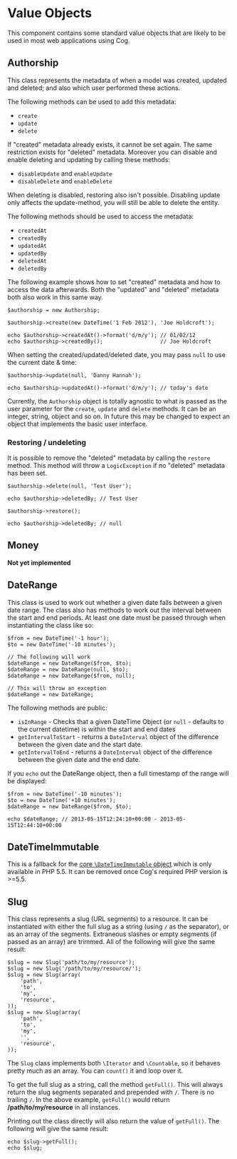 # Value Objects

This component contains some standard value objects that are likely to be used in most web applications using Cog.

## Authorship

This class represents the metadata of when a model was created, updated and deleted; and also which user performed these actions.

The following methods can be used to add this metadata:

* `create`
* `update`
* `delete`

If "created" metadata already exists, it cannot be set again. The same restriction exists for "deleted" metadata.
Moreover you can disable and enable deleting and updating by calling these methods:

* `disableUpdate` and `enableUpdate`
* `disableDelete` and `enableDelete`

When deleting is disabled, restoring also isn't possible. Disabling update only affects the update-method, you will still be able to delete the entity.


The following methods should be used to access the metadata:

* `createdAt`
* `createdBy`
* `updatedAt`
* `updatedBy`
* `deletedAt`
* `deletedBy`

The following example shows how to set "created" metadata and how to access the data afterwards. Both the "updated" and "deleted" metadata both also work in this same way.

	$authorship = new Authorship;

	$authorship->create(new DateTime('1 Feb 2012'), 'Joe Holdcroft');

	echo $authorship->createdAt()->format('d/m/y');	// 01/02/12
	echo $authorship->createdBy();					// Joe Holdcroft

When setting the created/updated/deleted date, you may pass `null` to use the current date & time:

	$authorship->update(null, 'Danny Hannah');

	echo $authorship->updatedAt()->format('d/m/y'); // today's date

Currently, the `Authorship` object is totally agnostic to what is passed as the user parameter for the `create`, `update` and `delete` methods. It can be an integer, string, object and so on.
In future this may be changed to expect an object that implements the basic user interface.

### Restoring / undeleting

It is possible to remove the "deleted" metadata by calling the `restore` method. This method will throw a `LogicException` if no "deleted" metadata has been set.

	$authorship->delete(null, 'Test User');

	echo $authorship->deletedBy; // Test User

	$authorship->restore();

	echo $authorship->deletedBy; // null

## Money

**Not yet implemented**

## DateRange

This class is used to work out whether a given date falls between a given date range. The class also has methods to work out the interval between the start and end periods.
At least one date must be passed through when instantiating the class like so:

	$from = new DateTime('-1 hour');
	$to = new DateTime('-10 minutes');

	// The following will work
	$dateRange = new DateRange($from, $to);
	$dateRange = new DateRange(null, $to);
	$dateRange = new DateRange($from, null);

	// This will throw an exception
	$dateRange = new DateRange;

The following methods are public:

* `isInRange` - Checks that a given DateTime Object (or `null` - defaults to the current datetime) is within the start and end dates
* `getIntervalToStart` - returns a `DateInterval` object of the difference between the given date and the start date.
* `getIntervalToEnd` - returns a `DateInterval` object of the difference between the given date and the end date.

If you `echo` out the DateRange object, then a full timestamp of the range will be displayed:

	$from = new DateTime('-10 minutes');
	$to = new DateTime('+10 minutes');
	$dateRange = new DateRange($from, $to);

	echo $dateRange; // 2013-05-15T12:24:10+00:00 - 2013-05-15T12:44:10+00:00

## DateTimeImmutable

This is a fallback for the [core `\DateTimeImmutable` object](http://www.php.net/manual/en/class.datetimeimmutable.php) which is only available in PHP 5.5. It can be removed once Cog's required PHP version is >=5.5.

## Slug

This class represents a slug (URL segments) to a resource. It can be instantiated with either the full slug as a string (using `/` as the separator), or as an array of the segments. Extraneous slashes or empty segments (if passed as an array) are trimmed. All of the following will give the same result:

	$slug = new Slug('path/to/my/resource');
	$slug = new Slug('/path/to/my/resource/');
	$slug = new Slug(array(
		'path',
		'to',
		'my',
		'resource',
	));
	$slug = new Slug(array(
		'path',
		'to',
		'my',
		'',
		'resource',
	));

The `Slug` class implements both `\Iterator` and `\Countable`, so it behaves pretty much as an array. You can `count()` it and loop over it.

To get the full slug as a string, call the method `getFull()`. This will always return the slug segments separated and prepended with `/`. There is no trailing `/`. In the above example, `getFull()` would return **/path/to/my/resource** in all instances.

Printing out the class directly will also return the value of `getFull()`. The following will give the same result:

	echo $slug->getFull();
	echo $slug;
